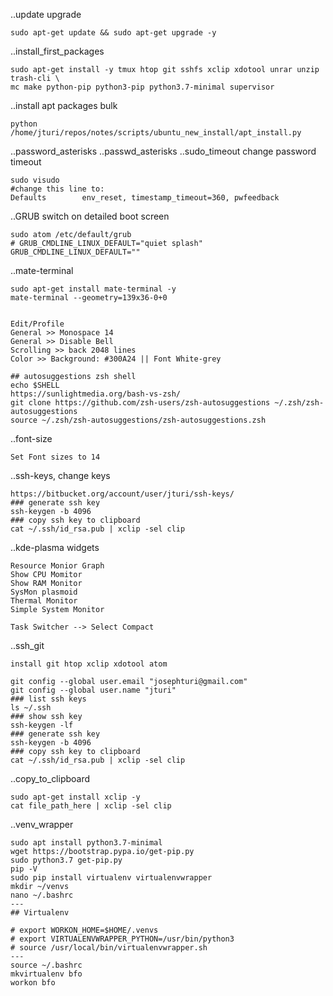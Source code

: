 ..update upgrade
```
sudo apt-get update && sudo apt-get upgrade -y
```

..install_first_packages
```
sudo apt-get install -y tmux htop git sshfs xclip xdotool unrar unzip trash-cli \
mc make python-pip python3-pip python3.7-minimal supervisor
```

..install apt packages bulk
```
python /home/jturi/repos/notes/scripts/ubuntu_new_install/apt_install.py
```
..password_asterisks ..passwd_asterisks ..sudo_timeout change password timeout
```
sudo visudo
#change this line to:
Defaults        env_reset, timestamp_timeout=360, pwfeedback
```
..GRUB switch on detailed boot screen
```
sudo atom /etc/default/grub
# GRUB_CMDLINE_LINUX_DEFAULT="quiet splash"
GRUB_CMDLINE_LINUX_DEFAULT=""
```

..mate-terminal
```
sudo apt-get install mate-terminal -y
mate-terminal --geometry=139x36-0+0


Edit/Profile
General >> Monospace 14
General >> Disable Bell
Scrolling >> back 2048 lines
Color >> Background: #300A24 || Font White-grey

## autosuggestions zsh shell
echo $SHELL
https://sunlightmedia.org/bash-vs-zsh/
git clone https://github.com/zsh-users/zsh-autosuggestions ~/.zsh/zsh-autosuggestions
source ~/.zsh/zsh-autosuggestions/zsh-autosuggestions.zsh
```

..font-size
```
Set Font sizes to 14
```

..ssh-keys, change keys
```
https://bitbucket.org/account/user/jturi/ssh-keys/
### generate ssh key
ssh-keygen -b 4096
### copy ssh key to clipboard
cat ~/.ssh/id_rsa.pub | xclip -sel clip
```

..kde-plasma widgets
```
Resource Monior Graph
Show CPU Momitor
Show RAM Monitor
SysMon plasmoid
Thermal Monitor
Simple System Monitor

Task Switcher --> Select Compact
```

..ssh_git
```
install git htop xclip xdotool atom

git config --global user.email "josephturi@gmail.com"
git config --global user.name "jturi"
### list ssh keys
ls ~/.ssh
### show ssh key
ssh-keygen -lf
### generate ssh key
ssh-keygen -b 4096
### copy ssh key to clipboard
cat ~/.ssh/id_rsa.pub | xclip -sel clip
```

..copy_to_clipboard
```
sudo apt-get install xclip -y
cat file_path_here | xclip -sel clip
```


..venv_wrapper
```
sudo apt install python3.7-minimal
wget https://bootstrap.pypa.io/get-pip.py
sudo python3.7 get-pip.py
pip -V
sudo pip install virtualenv virtualenvwrapper
mkdir ~/venvs
nano ~/.bashrc
---
## Virtualenv

# export WORKON_HOME=$HOME/.venvs
# export VIRTUALENVWRAPPER_PYTHON=/usr/bin/python3
# source /usr/local/bin/virtualenvwrapper.sh
---
source ~/.bashrc
mkvirtualenv bfo
workon bfo
```